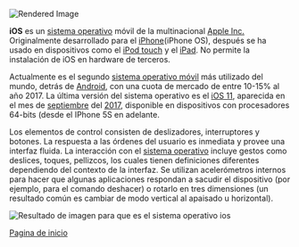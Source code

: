 ![Rendered Image](https://camo.githubusercontent.com/556abbc8d40aa112fec669286b1b18c3a19ed875/687474703a2f2f7236392e636f6f6c746578742e636f6d2f72656e64657265642f636f6f6c746578743238343134313030313932363838332e706e67)

**iOS**  es un  [sistema operativo](https://es.wikipedia.org/wiki/Sistema_operativo "Sistema operativo")  móvil de la multinacional  [Apple Inc.](https://es.wikipedia.org/wiki/Apple_Inc. "Apple Inc.")  Originalmente desarrollado para el  [iPhone](https://es.wikipedia.org/wiki/IPhone "IPhone")(iPhone OS), después se ha usado en dispositivos como el  [iPod touch](https://es.wikipedia.org/wiki/IPod_touch "IPod touch")  y el  [iPad](https://es.wikipedia.org/wiki/IPad "IPad"). No permite la instalación de iOS en hardware de terceros.

Actualmente es el segundo  [sistema operativo móvil](https://es.wikipedia.org/wiki/Sistema_operativo_m%C3%B3vil "Sistema operativo móvil")  más utilizado del mundo, detrás de  [Android](https://es.wikipedia.org/wiki/Android "Android"), con una cuota de mercado de entre 10-15% al año 2017. La última versión del sistema operativo es el  [iOS 11](https://es.wikipedia.org/wiki/IOS_11 "IOS 11"), aparecida en el mes de  [septiembre](https://es.wikipedia.org/wiki/Septiembre "Septiembre")  del  [2017](https://es.wikipedia.org/wiki/2017 "2017"), disponible en dispositivos con procesadores 64-bits (desde el IPhone 5S en adelante.

Los elementos de control consisten de deslizadores, interruptores y botones. La respuesta a las órdenes del usuario es inmediata y provee una interfaz fluida. La interacción con el  [sistema operativo](https://es.wikipedia.org/wiki/Sistema_operativo "Sistema operativo")  incluye gestos como deslices, toques, pellizcos, los cuales tienen definiciones diferentes dependiendo del contexto de la interfaz. Se utilizan acelerómetros internos para hacer que algunas aplicaciones respondan a sacudir el dispositivo (por ejemplo, para el comando deshacer) o rotarlo en tres dimensiones (un resultado común es cambiar de modo vertical al apaisado u horizontal).

![Resultado de imagen para que es el sistema operativo ios](https://camo.githubusercontent.com/681f4f1d4b7911b92e75c25dd2957c1ce1c7c508/68747470733a2f2f73697465732e676f6f676c652e636f6d2f736974652f696e666f726d61746963616a6f796665326f62616368692f5f2f727372632f313437373036393832343838372f73697374656d61732d6f706572617469766f732f696f732f696f732d6c6f676f312e706e673f6865696768743d3137302677696474683d343030)


[Pagina de inicio](https://alain2701.github.io/Proyecto-Integrador/)
